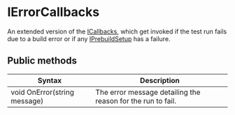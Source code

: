 # IErrorCallbacks

An extended version of the [ICallbacks](./reference-icallbacks.md), which get invoked if the test run fails due to a
build error or if any [IPrebuildSetup](./reference-setup-and-cleanup.md) has a failure.

## Public methods

| Syntax                       | Description                                                 |
|------------------------------|-------------------------------------------------------------|
| void OnError(string message) | The error message detailing the reason for the run to fail. |

